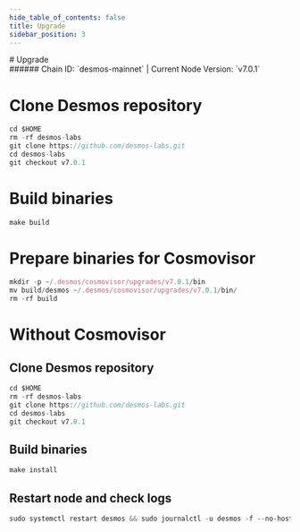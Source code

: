 ```yaml
---
hide_table_of_contents: false
title: Upgrade
sidebar_position: 3
---
```


<div class="h1-with-icon icon-desmos">
# Upgrade
</div>
###### Chain ID: `desmos-mainnet` | Current Node Version: `v7.0.1`


# Clone Desmos repository
```js
cd $HOME
rm -rf desmos-labs
git clone https://github.com/desmos-labs.git
cd desmos-labs
git checkout v7.0.1
 ```

# Build binaries
```js
make build
 ```

# Prepare binaries for Cosmovisor
```js
mkdir -p ~/.desmos/cosmovisor/upgrades/v7.0.1/bin
mv build/desmos ~/.desmos/cosmovisor/upgrades/v7.0.1/bin/
rm -rf build
```

# Without Cosmovisor
## Clone Desmos repository
```js
cd $HOME
rm -rf desmos-labs
git clone https://github.com/desmos-labs.git
cd desmos-labs
git checkout v7.0.1
 ```

## Build binaries
```js
make install
 ```

## Restart node and check logs
```js
sudo systemctl restart desmos && sudo journalctl -u desmos -f --no-hostname -o cat
```